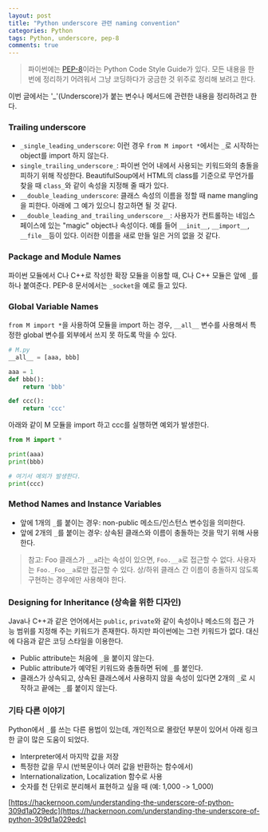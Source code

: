 ```yaml
---
layout: post
title: "Python underscore 관련 naming convention"
categories: Python
tags: Python, underscore, pep-8
comments: true
---
```


> 파이썬에는 [PEP-8](https://www.python.org/dev/peps/pep-0008/)이라는 Python Code Style Guide가 있다. 모든 내용을 한 번에 정리하기 어려워서 그냥 코딩하다가 궁금한 것 위주로 정리해 보려고 한다.

이번 글에서는 '_'(Underscore)가 붙는 변수나 메서드에 관련한 내용을 정리하려고 한다.

### Trailing underscore

* `_single_leading_underscore`: 이런 경우 `from M import *`에서는 `_`로 시작하는 object를 import 하지 않는다.
* `single_trailing_underscore_`: 파이썬 언어 내에서 사용되는 키워드와의 충돌을 피하기 위해 작성한다. BeautifulSoup에서 HTML의 class를 기준으로 무언가를 찾을 때 `class_`와 같이 속성을 지정해 줄 때가 있다. 
* `__double_leading_underscore`: 클래스 속성의 이름을 정할 때 name mangling을 피한다. 아래에 그 예가 있으니 참고하면 될 것 같다.
* `__double_leading_and_trailing_underscore__`: 사용자가 컨트롤하는 네임스페이스에 있는 "magic" object나 속성이다. 예를 들어 `__init__`, `__import__`, `__file__`등이 있다. 이러한 이름을 새로 만들 일은 거의 없을 것 같다.

### Package and Module Names 

파이썬 모듈에서 C나 C++로 작성한 확장 모듈을 이용할 때, C나 C++ 모듈은 앞에 `_`를 하나 붙여준다. PEP-8 문서에서는 `_socket`을 예로 들고 있다.

### Global Variable Names

`from M import *`을 사용하여 모듈을 import 하는 경우, `__all__` 변수를 사용해서 특정한 global 변수를 외부에서 쓰지 못 하도록 막을 수 있다.

```python
# M.py
__all__ = [aaa, bbb]

aaa = 1
def bbb():
    return 'bbb'

def ccc():
    return 'ccc'
```

아래와 같이 M 모듈을 import 하고 ccc를 실행하면 예외가 발생한다.
```python
from M import *

print(aaa)
print(bbb)

# 여기서 예외가 발생한다.
print(ccc)
```

### Method Names and Instance Variables

* 앞에 1개의 `_`를 붙이는 경우: non-public 메소드/인스턴스 변수임을 의미한다.
* 앞에 2개의 `_`를 붙이는 경우: 상속된 클래스와 이름이 충돌하는 것을 막기 위해 사용한다.

> 참고: Foo 클래스가 `__a`라는 속성이 있으면, `Foo.__a`로 접근할 수 없다. 사용자는 `Foo._Foo__a`로만 접근할 수 있다. 상/하위 클래스 간 이름이 충돌하지 않도록 구현하는 경우에만 사용해야 한다.

### Designing for Inheritance (상속을 위한 디자인)

Java나 C++과 같은 언어에서는 `public`, `private`와 같이 속성이나 메소드의 접근 가능 범위를 지정해 주는 키워드가 존재한다. 하지만 파이썬에는 그런 키워드가 없다. 대신에 다음과 같은 코딩 스타일을 이용한다.

* Public attribute는 처음에 `_`을 붙이지 않는다.
* Public attribute가 예약된 키워드와 충돌하면 뒤에 `_`를 붙인다. 
* 클래스가 상속되고, 상속된 클래스에서 사용하지 않을 속성이 있다면 2개의 `_`로 시작하고 끝에는 `_`를 붙이지 않는다. 

### 기타 다른 이야기

Python에서 `_`를 쓰는 다른 용법이 있는데, 개인적으로 몰랐던 부분이 있어서 아래 링크한 글이 많은 도움이 되었다. 

* Interpreter에서 마지막 값을 저장
* 특정한 값을 무시 (반복문이나 여러 값을 반환하는 함수에서)
* Internationalization, Localization 함수로 사용
* 숫자를 천 단위로 분리해서 표현하고 싶을 때 (예: 1,000 -> 1_000)

[https://hackernoon.com/understanding-the-underscore-of-python-309d1a029edc](https://hackernoon.com/understanding-the-underscore-of-python-309d1a029edc)
